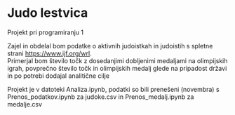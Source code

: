 # Judo lestvica

Projekt pri programiranju 1

Zajel in obdelal bom podatke o aktivnih judoistkah in judoistih s spletne strani https://www.ijf.org/wrl.
<br />Primerjal bom število točk z dosedanjimi dobljenimi medaljami na olimpijskih igrah, povprečno število točk
in olimpijskih medalj glede na pripadost državi in po potrebi dodajal analitične cilje

Projekt je v datoteki Analiza.ipynb,
podatki so bili prenešeni (novembra) s Prenos_podatkov.ipynb za judoke.csv in Prenos_medalj.ipynb za medalje.csv
